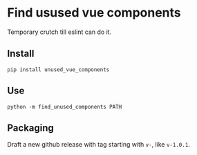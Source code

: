 # Find usused vue components

Temporary crutch till eslint can do it.

## Install
```
pip install unused_vue_components
```

## Use
```
python -m find_unused_components PATH
```

## Packaging

Draft a new github release with tag starting with `v-`, like `v-1.0.1`.
